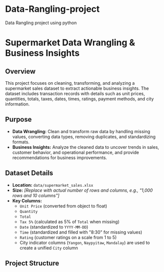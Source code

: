# Data-Rangling-project
Data Rangling project using python
# Supermarket Data Wrangling & Business Insights

## Overview
This project focuses on cleaning, transforming, and analyzing a supermarket sales dataset to extract actionable business insights. The dataset includes transaction records with details such as unit prices, quantities, totals, taxes, dates, times, ratings, payment methods, and city information.

## Purpose
- **Data Wrangling:** Clean and transform raw data by handling missing values, converting data types, removing duplicates, and standardizing formats.
- **Business Insights:** Analyze the cleaned data to uncover trends in sales, customer behavior, and operational performance, and provide recommendations for business improvements.

## Dataset Details
- **Location:** `data/supermarket_sales.xlsx`
- **Size:** *[Replace with actual number of rows and columns, e.g., "1,000 rows and 10 columns"]*
- **Key Columns:**
  - `Unit Price` (converted from object to float)
  - `Quantity`
  - `Total`
  - `Tax 5%` (calculated as 5% of `Total` when missing)
  - `Date` (standardized to `YYYY-MM-DD`)
  - `Time` (standardized and filled with "8:30" for missing values)
  - `Rating` (customer ratings on a scale from 1 to 5)
  - City indicator columns (`Yangon`, `Naypyitaw`, `Mandalay`) are used to create a unified `City` column

## Project Structure
